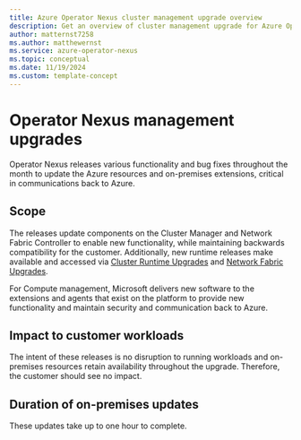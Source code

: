 ```yaml
---
title: Azure Operator Nexus cluster management upgrade overview
description: Get an overview of cluster management upgrade for Azure Operator Nexus.
author: matternst7258
ms.author: matthewernst
ms.service: azure-operator-nexus
ms.topic: conceptual
ms.date: 11/19/2024
ms.custom: template-concept
---
```


# Operator Nexus management upgrades

Operator Nexus releases various functionality and bug fixes throughout the month to update the Azure resources and on-premises extensions, critical in communications back to Azure. 

## Scope

The releases update components on the Cluster Manager and Network Fabric Controller to enable new functionality, while maintaining backwards compatibility for the customer. Additionally, new runtime releases make available and accessed via [Cluster Runtime Upgrades](./howto-cluster-runtime-upgrade.md) and [Network Fabric Upgrades](./howto-upgrade-nexus-fabric.md).

For Compute management, Microsoft delivers new software to the extensions and agents that exist on the platform to provide new functionality and maintain security and communication back to Azure.

## Impact to customer workloads

The intent of these releases is no disruption to running workloads and on-premises resources retain availability throughout the upgrade. Therefore, the customer should see no impact. 

## Duration of on-premises updates

These updates take up to one hour to complete.